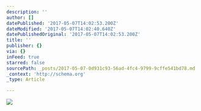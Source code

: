 ```yaml
---
description: ''
author: []
datePublished: '2017-05-07T14:02:53.200Z'
dateModified: '2017-05-07T14:02:40.640Z'
datePublishedOriginal: '2017-05-07T14:02:53.200Z'
title: ''
publisher: {}
via: {}
inFeed: true
starred: false
sourcePath: _posts/2017-05-07-0d931c93-56ad-4fc4-9799-9cffe541bd78.md
_context: 'http://schema.org'
_type: Article

---
```

![](https://the-grid-user-content.s3-us-west-2.amazonaws.com/9ec4fb93-fb65-4dda-bde3-e5897dcc4830.jpg)